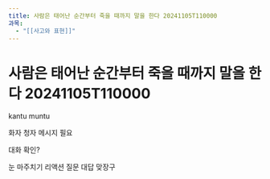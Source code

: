 ```yaml
---
title: 사람은 태어난 순간부터 죽을 때까지 말을 한다 20241105T110000
과목:
  - "[[사고와 표현]]"
---
```


# 사람은 태어난 순간부터 죽을 때까지 말을 한다 20241105T110000

kantu
muntu

화자 청자 메시지 필요

대화 확인?

눈 마주치기
리액션
질문
대답
맞장구
